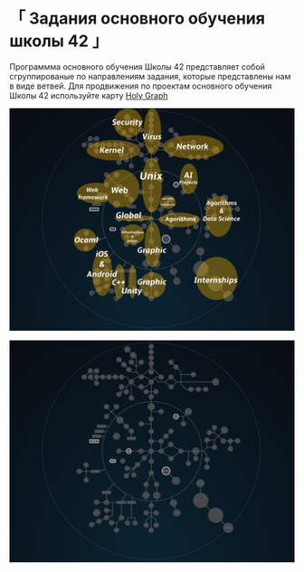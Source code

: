 
# 「 Задания основного обучения школы 42 」 #

Программма основного обучения Школы 42 представляет собой сгруппированые по направлениям задания, которые представлены нам в виде ветвей. Для продвижения по проектам основного обучения Школы 42 используйте карту [Holy Graph](https://github.com/evgenkarlson/Subjects___School_42/blob/master/00_Projects__(%D0%9E%D1%81%D0%BD%D0%BE%D0%B2%D0%BD%D0%BE%D0%B5_%D0%9E%D0%B1%D1%83%D1%87%D0%B5%D0%BD%D0%B8%D0%B5)/Holy_Graph.png)

![42 Shool](./holy_graph_of_future_skills.png)

![42 Shool](./Holy_Graph.png)

